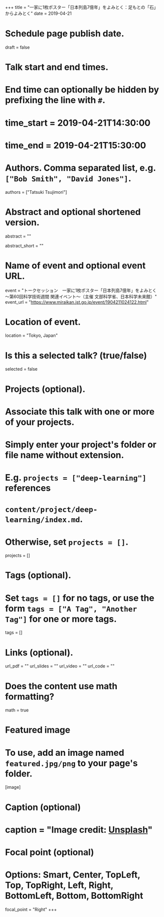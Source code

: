 +++
title = "一家に1枚ポスター「日本列島7億年」をよみとく：足もとの「石」からよみとく"
date = 2019-04-21

# Schedule page publish date.
draft = false

# Talk start and end times.
#   End time can optionally be hidden by prefixing the line with `#`.
# time_start = 2019-04-21T14:30:00
# time_end = 2019-04-21T15:30:00

# Authors. Comma separated list, e.g. `["Bob Smith", "David Jones"]`.
authors = ["Tatsuki Tsujimori"]

# Abstract and optional shortened version.
abstract = ""

abstract_short = ""

# Name of event and optional event URL.
event = "トークセッション　一家に1枚ポスター「日本列島7億年」をよみとく ～第60回科学技術週間 関連イベント～（主催 文部科学省、日本科学未来館）"
event_url = "https://www.miraikan.jst.go.jp/event/1904211024122.html"

# Location of event.
location = "Tokyo, Japan"

# Is this a selected talk? (true/false)
selected = false

# Projects (optional).
#   Associate this talk with one or more of your projects.
#   Simply enter your project's folder or file name without extension.
#   E.g. `projects = ["deep-learning"]` references 
#   `content/project/deep-learning/index.md`.
#   Otherwise, set `projects = []`.
projects = []

# Tags (optional).
#   Set `tags = []` for no tags, or use the form `tags = ["A Tag", "Another Tag"]` for one or more tags.
tags = []

# Links (optional).
url_pdf = ""
url_slides = ""
url_video = ""
url_code = ""

# Does the content use math formatting?
math = true

# Featured image
# To use, add an image named `featured.jpg/png` to your page's folder. 
[image]
  # Caption (optional)
#  caption = "Image credit: [**Unsplash**](https://unsplash.com/photos/bzdhc5b3Bxs)"

  # Focal point (optional)
  # Options: Smart, Center, TopLeft, Top, TopRight, Left, Right, BottomLeft, Bottom, BottomRight
  focal_point = "Right"
+++
